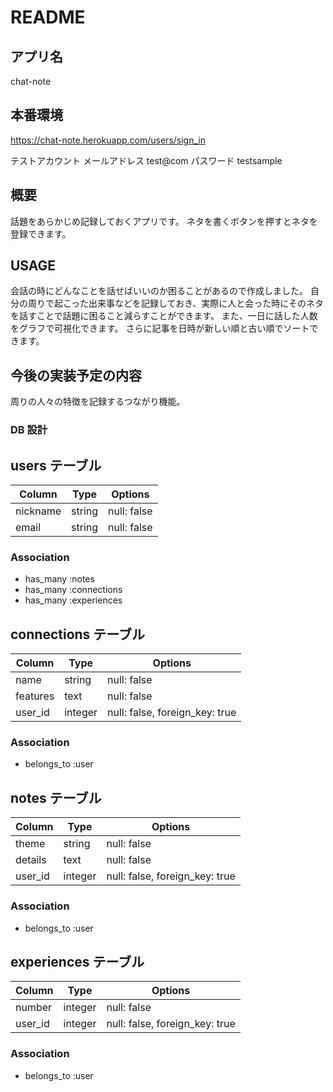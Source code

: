 # README

## アプリ名

chat-note

## 本番環境

https://chat-note.herokuapp.com/users/sign_in

テストアカウント
メールアドレス test@com
パスワード testsample

## 概要

話題をあらかじめ記録しておくアプリです。
ネタを書くボタンを押すとネタを登録できます。

## USAGE

会話の時にどんなことを話せばいいのか困ることがあるので作成しました。
自分の周りで起こった出来事などを記録しておき、実際に人と会った時にそのネタを話すことで話題に困ること減らすことができます。
また、一日に話した人数をグラフで可視化できます。
さらに記事を日時が新しい順と古い順でソートできます。

## 今後の実装予定の内容

周りの人々の特徴を記録するつながり機能。

### DB 設計

## users テーブル

| Column   | Type   | Options     |
| -------- | ------ | ----------- |
| nickname | string | null: false |
| email    | string | null: false |

### Association

- has_many :notes
- has_many :connections
- has_many :experiences

## connections テーブル

| Column   | Type    | Options                        |
| -------- | ------- | ------------------------------ |
| name     | string  | null: false                    |
| features | text    | null: false                    |
| user_id  | integer | null: false, foreign_key: true |

### Association

- belongs_to :user

## notes テーブル

| Column  | Type    | Options                        |
| ------- | ------- | ------------------------------ |
| theme   | string  | null: false                    |
| details | text    | null: false                    |
| user_id | integer | null: false, foreign_key: true |

### Association

- belongs_to :user

## experiences テーブル

| Column  | Type    | Options                        |
| ------- | ------- | ------------------------------ |
| number  | integer | null: false                    |
| user_id | integer | null: false, foreign_key: true |

### Association

- belongs_to :user

